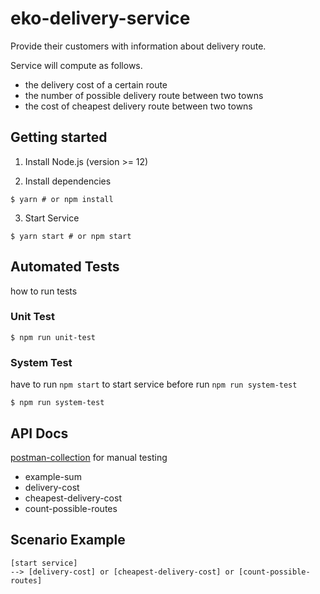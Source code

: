 # eko-delivery-service

Provide their customers with information about delivery route.

Service will compute as follows.

- the delivery cost of a certain route
- the number of possible delivery route between two towns
- the cost of cheapest delivery route between two towns

## Getting started

1. Install Node.js (version >= 12)

2. Install dependencies

```
$ yarn # or npm install
```

3. Start Service

```
$ yarn start # or npm start
```

## Automated Tests

how to run tests

### Unit Test

```
$ npm run unit-test
```

### System Test

have to run `npm start` to start service before run `npm run system-test`

```
$ npm run system-test
```

## API Docs

[postman-collection](./eko-delivery-service.postman_collection.json) for manual
testing

- example-sum
- delivery-cost
- cheapest-delivery-cost
- count-possible-routes

## Scenario Example

```
[start service]
--> [delivery-cost] or [cheapest-delivery-cost] or [count-possible-routes]
```
